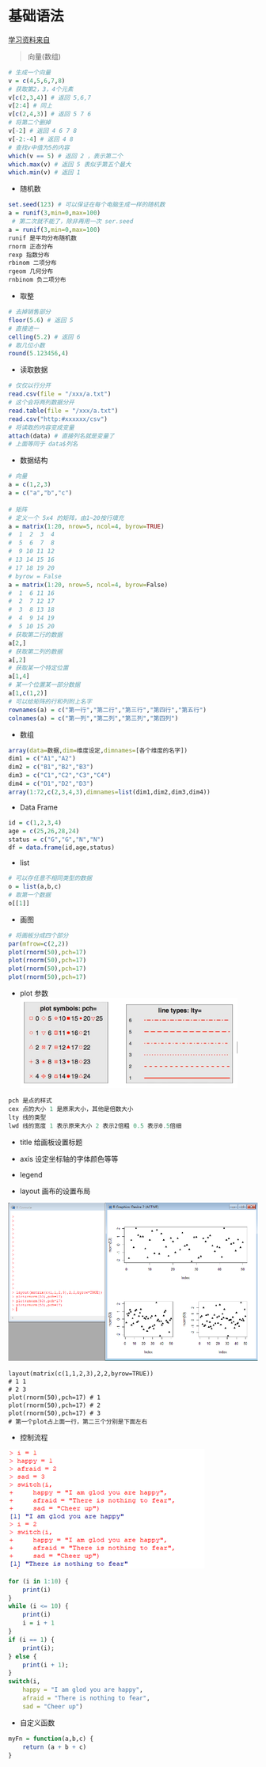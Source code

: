 # 基础语法

[学习资料来自](https:#www.bilibili.com/video/av5625356)

> 向量(数组)

```R
# 生成一个向量
v = c(4,5,6,7,8)
# 获取第2，3，4个元素
v[c(2,3,4)] # 返回 5,6,7
v[2:4] # 同上
v[c(2,4,3)] # 返回 5 7 6
# 将第二个删掉
v[-2] # 返回 4 6 7 8
v[-2:-4] # 返回 4 8
# 查找v中值为5的内容
which(v == 5) # 返回 2 ，表示第二个
which.max(v) # 返回 5 表似乎第五个最大
which.min(v) # 返回 1
```

- 随机数

```R
set.seed(123) # 可以保证在每个电脑生成一样的随机数
a = runif(3,min=0,max=100)
 # 第二次就不能了，除非再用一次 ser.seed
a = runif(3,min=0,max=100)
runif 是平均分布随机数
rnorm 正态分布
rexp 指数分布
rbinom 二项分布
rgeom 几何分布
rnbinom 负二项分布
```

- 取整

```R
# 去掉销售部分
floor(5.6) # 返回 5
# 直接进一
celling(5.2) # 返回 6
# 取几位小数
round(5.123456,4)
```

- 读取数据

```R
# 仅仅以行分开
read.csv(file = "/xxx/a.txt")
# 这个会将两列数据分开
read.table(file = "/xxx/a.txt")
read.csv("http:#xxxxxx/csv")
# 将读取的内容变成变量
attach(data) # 直接列名就是变量了
# 上面等同于 data$列名
```

- 数据结构

```R
# 向量
a = c(1,2,3)
a = c("a","b","c")

# 矩阵
# 定义一个 5x4 的矩阵，由1~20按行填充
a = matrix(1:20, nrow=5, ncol=4, byrow=TRUE)
#  1  2  3  4
#  5  6  7  8
#  9 10 11 12
# 13 14 15 16
# 17 18 19 20
# byrow = False
a = matrix(1:20, nrow=5, ncol=4, byrow=False)
#  1  6 11 16
#  2  7 12 17
#  3  8 13 18
#  4  9 14 19
#  5 10 15 20
# 获取第二行的数据
a[2,]
# 获取第二列的数据
a[,2]
# 获取某一个特定位置
a[1,4]
# 某一个位置某一部分数据
a[1,c(1,2)]
# 可以给矩阵的行和列附上名字
rownames(a) = c("第一行","第二行","第三行","第四行","第五行")
colnames(a) = c("第一列","第二列","第三列","第四列")
```

- 数组
```R
array(data=数据,dim=维度设定,dimnames=[各个维度的名字])
dim1 = c("A1","A2")
dim2 = c("B1","B2","B3")
dim3 = c("C1","C2","C3","C4")
dim4 = c("D1","D2","D3")
array(1:72,c(2,3,4,3),dimnames=list(dim1,dim2,dim3,dim4))
```

- Data Frame
```R
id = c(1,2,3,4)
age = c(25,26,28,24)
status = c("G","G","N","N")
df = data.frame(id,age,status)
```

- list
```R
# 可以存任意不相同类型的数据
o = list(a,b,c)
# 取第一个数据
o[[1]]
```

- 画图

```R
# 将画板分成四个部分
par(mfrow=c(2,2))
plot(rnorm(50),pch=17)
plot(rnorm(50),pch=17)
plot(rnorm(50),pch=17)
plot(rnorm(50),pch=17)
```

- plot 参数
![](./pic/plot.png)
```R
pch 是点的样式
cex 点的大小 1 是原来大小，其他是倍数大小
lty 线的类型
lwd 线的宽度 1 表示原来大小 2 表示2倍粗 0.5 表示0.5倍细
```

- title 给画板设置标题

- axis 设定坐标轴的字体颜色等等

- legend 

- layout 画布的设置布局

![](./pic/layout.png)

```
layout(matrix(c(1,1,2,3),2,2,byrow=TRUE))
# 1 1
# 2 3
plot(rnorm(50),pch=17) # 1
plot(rnorm(50),pch=17) # 2
plot(rnorm(50),pch=17) # 3
# 第一个plot占上面一行，第二三个分别是下面左右
```

- 控制流程

![](./pic/switch.png)

```R
for (i in 1:10) {
    print(i)
}
while (i <= 10) {
    print(i)
    i = i + 1
}
if (i == 1) {
    print(i);
} else {
    print(i + 1);
}
switch(i,
    happy = "I am glod you are happy",
    afraid = "There is nothing to fear",
    sad = "Cheer up")
```

- 自定义函数
```R
myFn = function(a,b,c) {
    return (a + b + c)
}
```
